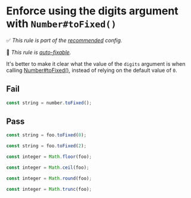 # Enforce using the digits argument with `Number#toFixed()`

<!-- Do not manually modify RULE_NOTICE part. Run: `npm run generate-rule-notices` -->
<!-- RULE_NOTICE -->
✅ *This rule is part of the [recommended](https://github.com/sindresorhus/eslint-plugin-unicorn#recommended-config) config.*

🔧 *This rule is [auto-fixable](https://eslint.org/docs/user-guide/command-line-interface#fixing-problems).*
<!-- /RULE_NOTICE -->

It's better to make it clear what the value of the `digits` argument is when calling [Number#toFixed()](https://developer.mozilla.org/en-US/docs/Web/JavaScript/Reference/Global_Objects/Number/toFixed), instead of relying on the default value of `0`.

## Fail

```js
const string = number.toFixed();
```

## Pass

```js
const string = foo.toFixed(0);
```

```js
const string = foo.toFixed(2);
```

```js
const integer = Math.floor(foo);
```

```js
const integer = Math.ceil(foo);
```

```js
const integer = Math.round(foo);
```

```js
const integer = Math.trunc(foo);
```
